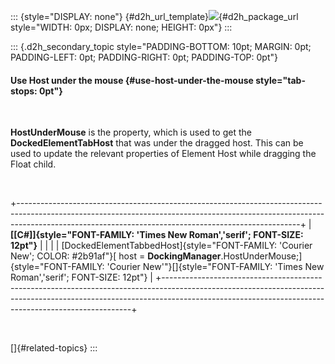 ::: {style="DISPLAY: none"}
[](ms-xhelp:///?Id=d2h_url_template){#d2h_url_template}![](!package_url!){#d2h_package_url style="WIDTH: 0px; DISPLAY: none; HEIGHT: 0px"}
:::

::: {.d2h_secondary_topic style="PADDING-BOTTOM: 10pt; MARGIN: 0pt; PADDING-LEFT: 0pt; PADDING-RIGHT: 0pt; PADDING-TOP: 0pt"}
#### Use Host under the mouse {#use-host-under-the-mouse style="tab-stops: 0pt"}

 

**HostUnderMouse** is the property, which is used to get the **DockedElementTabHost** that was under the dragged host. This can be used to update the relevant properties of Element Host while dragging the Float child.

 

+----------------------------------------------------------------------------------------------------------------------------------------------------------------------------------------------------------------------------------+
| **[\[C#\]]{style="FONT-FAMILY: 'Times New Roman','serif'; FONT-SIZE: 12pt"}**                                                                                                                                                    |
|                                                                                                                                                                                                                                  |
| [DockedElementTabbedHost]{style="FONT-FAMILY: 'Courier New'; COLOR: #2b91af"}[ host = **DockingManager**.HostUnderMouse;]{style="FONT-FAMILY: 'Courier New'"}[]{style="FONT-FAMILY: 'Times New Roman','serif'; FONT-SIZE: 12pt"} |
+----------------------------------------------------------------------------------------------------------------------------------------------------------------------------------------------------------------------------------+

 

[]{#related-topics}
:::
